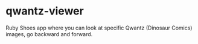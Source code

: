 qwantz-viewer
=============

Ruby Shoes app where you can look at specific Qwantz (Dinosaur Comics) images, go backward and forward.
